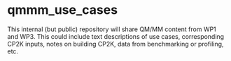 # qmmm_use_cases
This internal (but public) repository will share QM/MM content from WP1 and WP3. This could include text descriptions of use cases, corresponding CP2K inputs, notes on building CP2K, data from benchmarking or profiling, etc.
